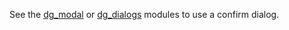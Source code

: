See the [dg_modal](https://www.drupalgap.org/project/dg_modal) or [dg_dialogs](https://www.drupalgap.org/project/dg_dialogs)
modules to use a confirm dialog.
